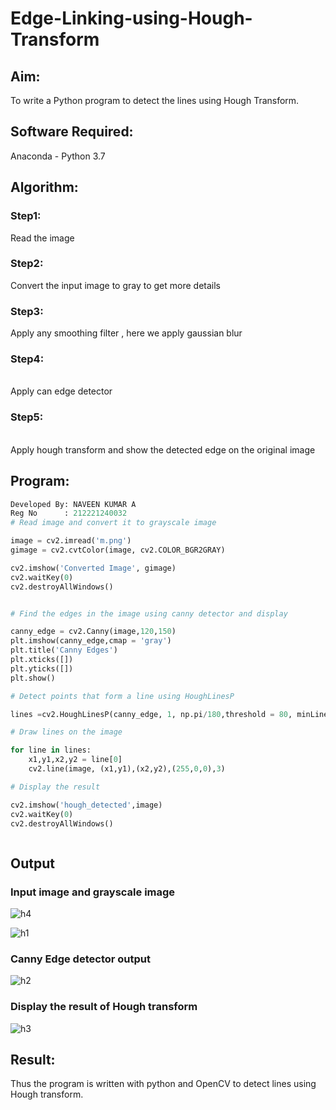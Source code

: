 # Edge-Linking-using-Hough-Transform
## Aim:
To write a Python program to detect the lines using Hough Transform.

## Software Required:
Anaconda - Python 3.7

## Algorithm:
### Step1:
Read the image

### Step2:

Convert the input image to gray to get more details

### Step3:

Apply any smoothing filter , here we apply gaussian blur

### Step4:
<br>
Apply can edge detector

### Step5:
<br>
Apply hough transform and show the detected edge on the original image

## Program:
```Python
Developed By: NAVEEN KUMAR A
Reg No      : 212221240032
# Read image and convert it to grayscale image

image = cv2.imread('m.png')
gimage = cv2.cvtColor(image, cv2.COLOR_BGR2GRAY)

cv2.imshow('Converted Image', gimage)
cv2.waitKey(0)
cv2.destroyAllWindows()


# Find the edges in the image using canny detector and display

canny_edge = cv2.Canny(image,120,150)
plt.imshow(canny_edge,cmap = 'gray')
plt.title('Canny Edges')
plt.xticks([])
plt.yticks([])
plt.show()

# Detect points that form a line using HoughLinesP

lines =cv2.HoughLinesP(canny_edge, 1, np.pi/180,threshold = 80, minLineLength =50 , maxLineGap = 250)

# Draw lines on the image

for line in lines:
    x1,y1,x2,y2 = line[0]
    cv2.line(image, (x1,y1),(x2,y2),(255,0,0),3)

# Display the result

cv2.imshow('hough_detected',image)
cv2.waitKey(0)
cv2.destroyAllWindows()



```
## Output

### Input image and grayscale image

![h4](https://user-images.githubusercontent.com/94387019/234518170-e8f25f39-513e-4671-8ecc-4291b6fa45ae.png)


![h1](https://user-images.githubusercontent.com/94387019/234518261-d9449089-8c6e-4450-a498-375c59968cfa.png)

### Canny Edge detector output

![h2](https://user-images.githubusercontent.com/94387019/234522576-ad25478c-87f1-482d-b342-f34ddaae1c10.png)

### Display the result of Hough transform

![h3](https://user-images.githubusercontent.com/94387019/234518432-67bbce66-d96b-40d1-bf72-c009adf356d4.png)



## Result:
Thus the program is written with python and OpenCV to detect lines using Hough transform. 
